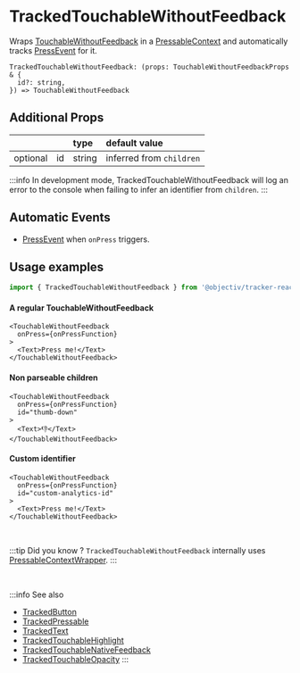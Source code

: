 # TrackedTouchableWithoutFeedback

Wraps [TouchableWithoutFeedback](https://reactnative.dev/docs/touchablewithoutfeedback) in a [PressableContext](/taxonomy/reference/location-contexts/PressableContext.md) and automatically tracks [PressEvent](/taxonomy/reference/events/PressEvent.md) for it.

```tsx
TrackedTouchableWithoutFeedback: (props: TouchableWithoutFeedbackProps & {
  id?: string,
}) => TouchableWithoutFeedback
```

## Additional Props
|          |     | type      | default value            | 
|:--------:|:----|:----------|:-------------------------|
| optional | id  | string    | inferred from `children` |

:::info
In development mode, TrackedTouchableWithoutFeedback will log an error to the console when failing to infer an identifier from `children`.
:::

## Automatic Events
- [PressEvent](/taxonomy/reference/events/PressEvent.md) when `onPress` triggers.

## Usage examples

```jsx
import { TrackedTouchableWithoutFeedback } from '@objectiv/tracker-react-native';
```

#### A regular TouchableWithoutFeedback
```tsx
<TouchableWithoutFeedback 
  onPress={onPressFunction}
>
  <Text>Press me!</Text>
</TouchableWithoutFeedback>
```

#### Non parseable children
```tsx
<TouchableWithoutFeedback
  onPress={onPressFunction}
  id="thumb-down"
>
  <Text>👎</Text>
</TouchableWithoutFeedback>
```

#### Custom identifier
```tsx
<TouchableWithoutFeedback
  onPress={onPressFunction}
  id="custom-analytics-id"
>
  <Text>Press me!</Text>
</TouchableWithoutFeedback>
```

<br />

:::tip Did you know ?
`TrackedTouchableWithoutFeedback` internally uses [PressableContextWrapper](/tracking/react-native/api-reference/locationWrappers/PressableContextWrapper.md).
:::

<br />

:::info See also
- [TrackedButton](/tracking/react-native/api-reference/trackedComponents/TrackedButton.md)
- [TrackedPressable](/tracking/react-native/api-reference/trackedComponents/TrackedPressable.md)
- [TrackedText](/tracking/react-native/api-reference/trackedComponents/TrackedText.md)
- [TrackedTouchableHighlight](/tracking/react-native/api-reference/trackedComponents/TrackedTouchableHighlight.md)
- [TrackedTouchableNativeFeedback](/tracking/react-native/api-reference/trackedComponents/TrackedTouchableNativeFeedback.md)
- [TrackedTouchableOpacity](/tracking/react-native/api-reference/trackedComponents/TrackedTouchableOpacity.md)
:::
